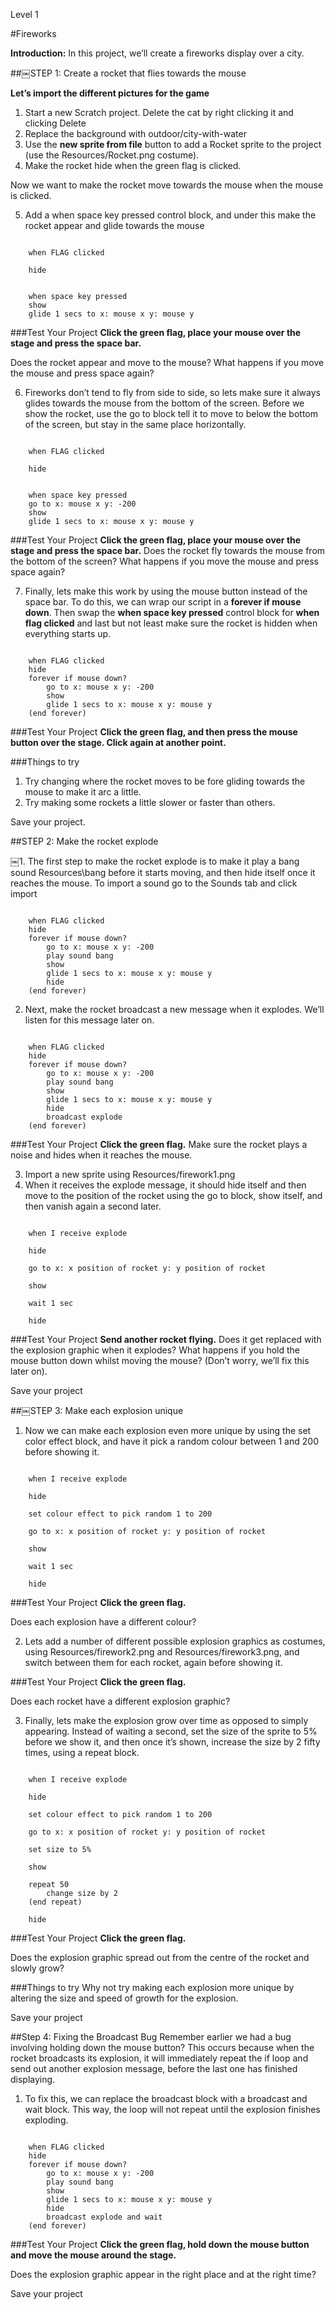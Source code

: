 Level 1

#Fireworks

__Introduction:__
In this project, we’ll create a fireworks display over a city.

##￼STEP 1: Create a rocket that flies towards the mouse

__Let’s import the different pictures for the game__

1. Start a new Scratch project. Delete the cat by right clicking it and clicking Delete
2. Replace the background with outdoor/city-with-water
3. Use the __new sprite from file__ button to add a Rocket sprite
to the project (use the Resources/Rocket.png costume).
4. Make the rocket hide when the green
flag is clicked.

Now we want to make the rocket move towards the mouse when the mouse is clicked.

5. Add a when space key pressed control block, and under this make the rocket appear and glide towards the mouse

```scratch

	when FLAG clicked

	hide

	
	when space key pressed
	show
	glide 1 secs to x: mouse x y: mouse y
```
		
###Test Your Project
__Click the green flag, place your mouse over the stage and press the space bar.__

Does the rocket appear and move to the mouse?
What happens if you move the mouse and press space again?

6. Fireworks don’t tend to fly from side to side, so lets make sure it always glides towards the mouse from the bottom of the screen. Before we show the rocket, use the go to block tell it to
move to below the bottom of
the screen, but stay in the same place horizontally.

```scratch

	when FLAG clicked

	hide

	
	when space key pressed
	go to x: mouse x y: -200
	show
	glide 1 secs to x: mouse x y: mouse y
```

###Test Your Project
__Click the green flag, place your mouse over the stage and press the space bar.__ 
Does the rocket fly towards the mouse from the bottom of the screen? What happens if you move the mouse and press space again?

7. Finally, lets make this work by using the mouse button instead of the space bar. To do this, we can wrap our script in a __forever if mouse down__.
Then swap the __when space key pressed__ control block for __when flag clicked__ and last but not least make
sure the rocket is hidden when everything starts up.

```scratch

	when FLAG clicked
	hide
	forever if mouse down?
		go to x: mouse x y: -200
		show
		glide 1 secs to x: mouse x y: mouse y
	(end forever)
```
###Test Your Project
__Click the green flag, and then press the mouse button over the stage. Click again at another point.__ 

###Things to try
1. Try changing where the rocket moves to be fore gliding towards the mouse to make it arc a little.
2. Try making some rockets a little slower or faster than others.

Save your project.

##STEP 2: Make the rocket explode

￼1. The first step to make the rocket explode is to make it play a bang sound Resources\bang before it starts moving, and then hide itself once it reaches the mouse. To import a sound go
to the Sounds tab and click import

```scratch

	when FLAG clicked
	hide
	forever if mouse down?
		go to x: mouse x y: -200
		play sound bang
		show
		glide 1 secs to x: mouse x y: mouse y
		hide
	(end forever)
```
2. Next, make the rocket broadcast a new message when it explodes. We’ll listen for this message later on.

```scratch

	when FLAG clicked
	hide
	forever if mouse down?
		go to x: mouse x y: -200
		play sound bang
		show
		glide 1 secs to x: mouse x y: mouse y
		hide
		broadcast explode
	(end forever)
```
###Test Your Project
__Click the green flag.__ 
Make sure the rocket plays a noise and hides when it reaches the mouse.

3. Import a new sprite using Resources/firework1.png
4. When it receives the explode message, it should hide itself and then move to the position of the rocket using the go to block, show itself, and then vanish again a second later.

```scratch

	when I receive explode

	hide

	go to x: x position of rocket y: y position of rocket

	show

	wait 1 sec

	hide
```
###Test Your Project
__Send another rocket flying.__ 
Does it get replaced with the explosion graphic when it explodes?
What happens if you hold the mouse button down whilst moving the mouse? (Don’t worry, we’ll fix this later on).

Save your project

##￼STEP 3: Make each explosion unique

1. Now we can make each explosion even more unique by using the set color effect block, and have it pick a random colour between 1 and 200 before showing it.

```scratch

	when I receive explode

	hide

	set colour effect to pick random 1 to 200

	go to x: x position of rocket y: y position of rocket

	show

	wait 1 sec

	hide
```

###Test Your Project
__Click the green flag.__ 

Does each explosion have a different colour?

2. Lets add a number of different possible explosion graphics as costumes, using Resources/firework2.png and Resources/firework3.png, and switch between them for each rocket, again before showing it.

###Test Your Project
__Click the green flag.__ 

Does each rocket have a different explosion graphic?

3. Finally, lets make the explosion grow over time as opposed to simply appearing. Instead of waiting a second, set the size of the sprite to 5% before we show it, and then once it’s shown, increase the size by 2 fifty times, using a repeat block.

```scratch

	when I receive explode

	hide

	set colour effect to pick random 1 to 200

	go to x: x position of rocket y: y position of rocket

	set size to 5%

	show
	
	repeat 50
		change size by 2
	(end repeat)

	hide
```
###Test Your Project
__Click the green flag.__ 

Does the explosion graphic spread out from the centre of the rocket and slowly grow?

###Things to try
Why not try making each explosion more unique by altering the size and speed of growth for the explosion.

Save your project

##Step 4: Fixing the Broadcast Bug
Remember earlier we had a bug involving holding down the mouse button?
This occurs because when the rocket broadcasts its explosion, it will immediately repeat the if loop and send out another explosion message, before the last one has finished displaying.


1. To fix this, we can replace the broadcast block with a broadcast and wait block. This way, the loop will not repeat until the explosion finishes exploding.

```scratch

	when FLAG clicked
	hide
	forever if mouse down?
		go to x: mouse x y: -200
		play sound bang
		show
		glide 1 secs to x: mouse x y: mouse y
		hide
		broadcast explode and wait
	(end forever)
```
###Test Your Project
__Click the green flag, hold down the mouse button and move the mouse around the stage.__ 

Does the explosion graphic appear in the right place and at the right time?

Save your project